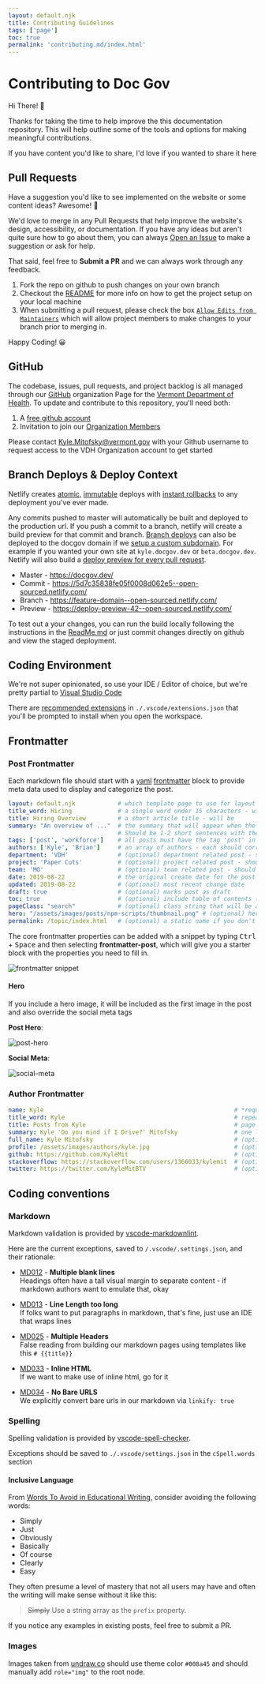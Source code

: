 ```yaml
---
layout: default.njk
title: Contributing Guidelines
tags: ['page']
toc: true
permalink: 'contributing.md/index.html'
---
```


# Contributing to Doc Gov

Hi There! 👋

Thanks for taking the time to help improve the this documentation repository.  This will help outline some of the tools and options for making meaningful contributions.

If you have content you'd like to share, I'd love if you wanted to share it here

## Pull Requests

Have a suggestion you'd like to see implemented on the website or some content ideas? Awesome! 🎉

We'd love to merge in any Pull Requests that help improve the website's design, accessibility, or documentation.  If you have any ideas but aren't quite sure how to go about them, you can always [Open an Issue](https://github.com/VermontDepartmentOfHealth/docs/issues/new/choose) to make a suggestion or ask for help.  

That said, feel free to **Submit a PR** and we can always work through any feedback.

1. Fork the repo on github to push changes on your own branch
2. Checkout the [README](/readme/) for more info on how to get the project setup on your local machine
3. When submitting a pull request, please check the box [`Allow Edits from Maintainers`](https://help.github.com/en/articles/allowing-changes-to-a-pull-request-branch-created-from-a-fork) which will allow project members to make changes to your branch prior to merging in.

Happy Coding! 😀

## GitHub

The codebase, issues, pull requests, and project backlog is all managed through our [GitHub](https://github.com/) organization Page for the [Vermont Department of Health](https://github.com/VermontDepartmentOfHealth).  To update and contribute to this repository, you'll need both:

1. A [free github account](https://github.com/join)
2. Invitation to join our [Organization Members](https://github.com/orgs/VermontDepartmentOfHealth/people)

Please contact Kyle.Mitofsky@vermont.gov with your Github username to request access to the VDH Organization account to get started

## Branch Deploys & Deploy Context

Netlify creates [atomic](https://www.netlify.com/docs/versioning-and-rollbacks/#atomic-deploys), [immutable](https://medium.com/netlify/how-netlifys-deploying-and-routing-infrastructure-works-c90adbde3b8d) deploys with [instant rollbacks](https://www.netlify.com/docs/versioning-and-rollbacks/#rollbacks) to any deployment you've ever made.

Any commits pushed to master will automatically be built and deployed to the production url. If you push a commit to a branch, netlify will create a build preview for that commit and branch.  [Branch deploys](https://www.netlify.com/docs/continuous-deployment/#branches-deploys) can also be deployed to the docgov domain if we [setup a custom subdomain](https://app.netlify.com/sites/open-sourced/settings/domain#branch-subdomains).  For example if you wanted your own site at `kyle.docgov.dev` or `beta.docgov.dev`.  Netlify will also build a [deploy preview for every pull request](https://www.netlify.com/blog/2016/07/20/introducing-deploy-previews-in-netlify/).

* Master - https://docgov.dev/
* Commit - https://5d7c35838fe05f0008d062e5--open-sourced.netlify.com/
* Branch - https://feature-domain--open-sourced.netlify.com/
* Preview - https://deploy-preview-42--open-sourced.netlify.com/

To test out a your changes, you can run the build locally following the instructions in the [ReadMe.md](./README.MD) or just commit changes directly on github and view the staged deployment.

## Coding Environment

We're not super opinionated, so use your IDE / Editor of choice, but we're pretty partial to [Visual Studio Code](https://code.visualstudio.com/)

There are [recommended extensions](https://code.visualstudio.com/docs/editor/extension-gallery#_recommended-extensions) in `./.vscode/extensions.json` that you'll be prompted to install when you open the workspace.

## Frontmatter

### Post Frontmatter

Each markdown file should start with a [yaml](https://learnxinyminutes.com/docs/yaml/) [frontmatter](https://www.11ty.io/docs/data-frontmatter/) block to provide meta data used to display and categorize the post.

```yaml
layout: default.njk            # which template page to use for layout
title_word: Hiring             # a single word under 15 characters - will be prepended to "doc Gov" on the site title
title: Hiring Overview         # a short article title - will be
summary: "An overview of ..."  # the summary that will appear when the article is referenced elsewhere.  
                               # Should be 1-2 short sentences with the elevator pitch for the article
tags: ['post', 'workforce']    # all posts must have the tag 'post' in addition to at least one other tagging option in /data/taglist
authors: ['Kyle', 'Brian']     # an array of authors - each should correspond to a key in /authors/
department: 'VDH'              # (optional) department related post - should correspond to a key in /departments/
project: 'Paper Cuts'          # (optional) project related post - should correspond to a key in /projects/
team: 'MO'                     # (optional) team related post - should correspond to a key in /teams/
date: 2019-08-22               # the original create date for the post
updated: 2019-08-22            # (optional) most recent change date
draft: true                    # (optional) marks post as draft
toc: true                      # (optional) include table of contents (automatic for posts)
pageClass: "search"            # (optional) class string that will be added to document.body
hero: "/assets/images/posts/npm-scripts/thumbnail.png" # (optional) hero thumbnail
permalink: /topic/index.html   # (optional) a static name if you don't want to use the file's path as the URL
```

The core frontmatter properties can be added with a snippet by typing <kbd>Ctrl</kbd> + <kbd>Space</kbd> and then selecting **frontmatter-post**, which will give you a starter block with the properties you need to fill in.

 ![frontmatter snippet](/assets/images/posts/contributing/snippet.png)

#### Hero

If you include a hero image, it will be included as the first image in the post and also override the social meta tags

**Post Hero**:

![post-hero](/assets/images/posts/contributing/post-hero.png)

**Social Meta**:

![social-meta](/assets/images/posts/contributing/social-meta.png)

### Author Frontmatter

```yaml
name: Kyle                                                      # *required - name to match against authors tag in post
title_word: Kyle                                                # repeat name value
title: Posts from Kyle                                          # page title - 'posts from ___'
summary: Kyle 'Do you mind if I Drive?' Mitofsky                # one line personal bio / summary
full_name: Kyle Mitofsky                                        # (optional) full name - fallback to name
profile: /assets/images/authors/kyle.jpg                        # (optional) path to profile image (also add image)
github: https://github.com/KyleMit                              # (optional) path to github profile
stackoverflow: https://stackoverflow.com/users/1366033/kylemit  # (optional) path to stackoverflow profile
twitter: https://twitter.com/KyleMitBTV                         # (optional) path to twitter profile
```

## Coding conventions

### Markdown

Markdown validation is provided by [vscode-markdownlint](https://github.com/DavidAnson/vscode-markdownlint).

Here are the current exceptions, saved to `/.vscode/.settings.json`, and their rationale:

* [MD012](https://github.com/markdownlint/markdownlint/blob/master/docs/RULES.md#md012---multiple-consecutive-blank-lines) - **Multiple blank lines**  
  Headings often have a tall visual margin to separate content - if markdown authors want to emulate that, okay

* [MD013](https://github.com/markdownlint/markdownlint/blob/master/docs/RULES.md#md013---line-length) - **Line Length too long**  
  If folks want to put paragraphs in markdown, that's fine, just use an IDE that wraps lines

* [MD025](https://github.com/markdownlint/markdownlint/blob/master/docs/RULES.md#md025---multiple-top-level-headers-in-the-same-document) - **Multiple Headers**  
  False reading from building our markdown pages using templates like this `# {{title}}`

* [MD033](https://github.com/markdownlint/markdownlint/blob/master/docs/RULES.md#md033---inline-html) - **Inline HTML**  
  If we want to make use of inline html, go for it

* [MD034](https://github.com/markdownlint/markdownlint/blob/master/docs/RULES.md#md033---inline-html) - **No Bare URLS**  
  We explicitly convert bare urls in our markdown via `linkify: true`

### Spelling

Spelling validation is provided by [vscode-spell-checker](https://github.com/streetsidesoftware/vscode-spell-checker).

Exceptions should be saved to `./.vscode/settings.json` in the `cSpell.words` section

#### Inclusive Language

From [Words To Avoid in Educational Writing](https://css-tricks.com/words-avoid-educational-writing/), consider avoiding the following words:

* Simply
* Just
* Obviously
* Basically
* Of course
* Clearly
* Easy

They often presume a level of mastery that not all users may have and often the writing will make sense without it like this: 

> ~~Simply~~ Use a string array as the `prefix` property.

If you notice any examples in existing posts, feel free to submit a PR.

### Images

Images taken from [undraw.co](https://undraw.co/search) should use theme color `#008a45` and should manually add `role="img"` to the root node.
